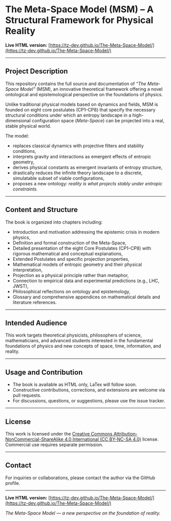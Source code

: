 # The Meta-Space Model (MSM) – A Structural Framework for Physical Reality

**Live HTML version:** [https://tz-dev.github.io/The-Meta-Space-Model/](https://tz-dev.github.io/The-Meta-Space-Model/)

---

## Project Description

This repository contains the full source and documentation of *“The Meta-Space Model”* (MSM), an innovative theoretical framework offering a novel ontological and epistemological perspective on the foundations of physics.

Unlike traditional physical models based on dynamics and fields, MSM is founded on eight core postulates (CP1–CP8) that specify the necessary structural conditions under which an entropy landscape in a high-dimensional configuration space (*Meta-Space*) can be projected into a real, stable physical world.

The model:

- replaces classical dynamics with projective filters and stability conditions,  
- interprets gravity and interactions as emergent effects of entropic geometry,  
- derives physical constants as emergent invariants of entropy structure,  
- drastically reduces the infinite theory landscape to a discrete, simulatable subset of viable configurations,  
- proposes a new ontology: *reality is what projects stably under entropic constraints.*

---

## Content and Structure

The book is organized into chapters including:

- Introduction and motivation addressing the epistemic crisis in modern physics,  
- Definition and formal construction of the Meta-Space,  
- Detailed presentation of the eight Core Postulates (CP1–CP8) with rigorous mathematical and conceptual explanations,  
- Extended Postulates and specific projection properties,  
- Mathematical models of entropic geometry and their physical interpretation,  
- Projection as a physical principle rather than metaphor,  
- Connection to empirical data and experimental predictions (e.g., LHC, JWST),  
- Philosophical reflections on ontology and epistemology,  
- Glossary and comprehensive appendices on mathematical details and literature references.

---

## Intended Audience

This work targets theoretical physicists, philosophers of science, mathematicians, and advanced students interested in the fundamental foundations of physics and new concepts of space, time, information, and reality.

---

## Usage and Contribution

- The book is available as HTML only, LaTex will follow soon.  
- Constructive contributions, corrections, and extensions are welcome via pull requests.  
- For discussions, questions, or suggestions, please use the issue tracker.

---

## License

This work is licensed under the [Creative Commons Attribution-NonCommercial-ShareAlike 4.0 International (CC BY-NC-SA 4.0)](https://creativecommons.org/licenses/by-nc-sa/4.0/) license. Commercial use requires separate permission.

---

## Contact

For inquiries or collaborations, please contact the author via the GitHub profile.

---

**Live HTML version:** [https://tz-dev.github.io/The-Meta-Space-Model/](https://tz-dev.github.io/The-Meta-Space-Model/)

*The Meta-Space Model — a new perspective on the foundation of reality.*
